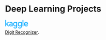 # Deep Learning Projects



![Kaggle](assets/kaggle-logo.png)  
[Digit Recognizer](Digit%20Recognizer%20(Kaggle)).
